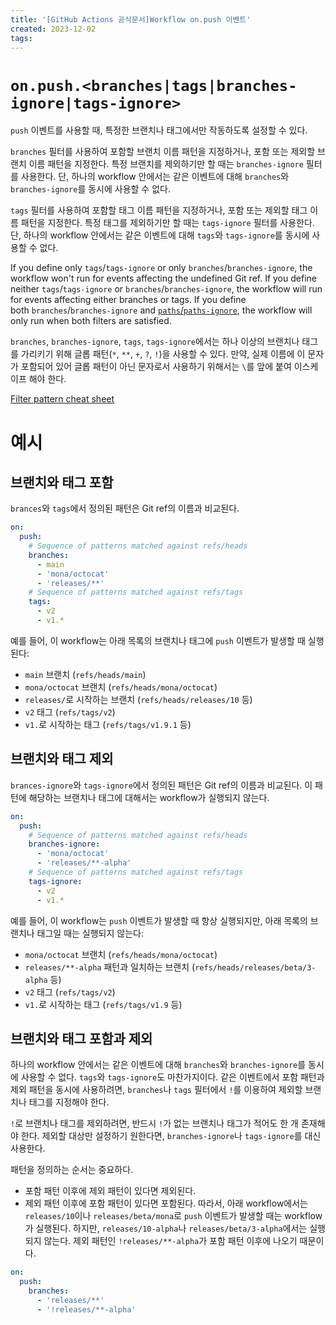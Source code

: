 ```yaml
---
title: '[GitHub Actions 공식문서]Workflow on.push 이벤트'
created: 2023-12-02
tags:
---
```


# `on.push.<branches|tags|branches-ignore|tags-ignore>`

`push` 이벤트를 사용할 때, 특정한 브랜치나 태그에서만 작동하도록 설정할 수 있다.

`branches` 필터를 사용하여 포함할 브랜치 이름 패턴을 지정하거나, 포함 또는 제외할 브랜치 이름 패턴을 지정한다. 특정 브랜치를 제외하기만 할 때는 `branches-ignore` 필터를 사용한다. 단, 하나의 workflow 안에서는 같은 이벤트에 대해 `branches`와 `branches-ignore`를 동시에 사용할 수 없다.

`tags` 필터를 사용하여 포함할 태그 이름 패턴을 지정하거나, 포함 또는 제외할 태그 이름 패턴을 지정한다. 특정 태그를 제외하기만 할 때는 `tags-ignore` 필터를 사용한다. 단, 하나의 workflow 안에서는 같은 이벤트에 대해 `tags`와 `tags-ignore`를 동시에 사용할 수 없다.

If you define only `tags`/`tags-ignore` or only `branches`/`branches-ignore`, the workflow won't run for events affecting the undefined Git ref. If you define neither `tags`/`tags-ignore` or `branches`/`branches-ignore`, the workflow will run for events affecting either branches or tags. If you define both `branches`/`branches-ignore` and [`paths`/`paths-ignore`][2], the workflow will only run when both filters are satisfied.

`branches`, `branches-ignore`, `tags`, `tags-ignore`에서는 하나 이상의 브랜치나 태그를 가리키기 위해 글롭 패턴(`*`, `**`, `+`, `?`, `!`)을 사용할 수 있다. 만약, 실제 이름에 이 문자가 포함되어 있어 글롭 패턴이 아닌 문자로서 사용하기 위해서는 `\`를 앞에 붙여 이스케이프 해야 한다.

[Filter pattern cheat sheet][3]

# 예시

## 브랜치와 태그 포함

`brances`와 `tags`에서 정의된 패턴은 Git ref의 이름과 비교된다.

```yml
on:
  push:
    # Sequence of patterns matched against refs/heads
    branches:
      - main
      - 'mona/octocat'
      - 'releases/**'
    # Sequence of patterns matched against refs/tags
    tags:
      - v2
      - v1.*
```

예를 들어, 이 workflow는 아래 목록의 브랜치나 태그에 `push` 이벤트가 발생할 때 실행된다:

- `main` 브랜치 (`refs/heads/main`)
- `mona/octocat` 브랜치 (`refs/heads/mona/octocat`)
- `releases/`로 시작하는 브랜치 (`refs/heads/releases/10` 등)
- `v2` 태그 (`refs/tags/v2`)
- `v1.`로 시작하는 태그 (`refs/tags/v1.9.1` 등)

## 브랜치와 태그 제외

`brances-ignore`와 `tags-ignore`에서 정의된 패턴은 Git ref의 이름과 비교된다. 이 패턴에 해당하는 브랜치나 태그에 대해서는 workflow가 실행되지 않는다.

```yml
on:
  push:
    # Sequence of patterns matched against refs/heads
    branches-ignore:
      - 'mona/octocat'
      - 'releases/**-alpha'
    # Sequence of patterns matched against refs/tags
    tags-ignore:
      - v2
      - v1.*
```

예를 들어, 이 workflow는 `push` 이벤트가 발생할 때 항상 실행되지만, 아래 목록의 브랜치나 태그일 때는 실행되지 않는다:

- `mona/octocat` 브랜치 (`refs/heads/mona/octocat`)
- `releases/**-alpha` 패턴과 일치하는 브랜치 (`refs/heads/releases/beta/3-alpha` 등)
- `v2` 태그 (`refs/tags/v2`)
- `v1.`로 시작하는 태그 (`refs/tags/v1.9` 등)

## 브랜치와 태그 포함과 제외

하나의 workflow 안에서는 같은 이벤트에 대해 `branches`와 `branches-ignore`를 동시에 사용할 수 없다. `tags`와 `tags-ignore`도 마찬가지이다. 같은 이벤트에서 포함 패턴과 제외 패턴을 동시에 사용하려면, `branches`나 `tags` 필터에서 `!`를 이용하여 제외할 브랜치나 태그를 지정해야 한다.

`!`로 브랜치나 태그를 제외하려면, 반드시 `!`가 없는 브랜치나 태그가 적어도 한 개 존재해야 한다. 제외할 대상만 설정하기 원한다면, `branches-ignore`나 `tags-ignore`를 대신 사용한다.

패턴을 정의하는 순서는 중요하다.

- 포함 패턴 이후에 제외 패턴이 있다면 제외된다.
- 제외 패턴 이후에 포함 패턴이 있다면 포함된다.
  따라서, 아래 workflow에서는 `releases/10`이나 `releases/beta/mona`로 `push` 이벤트가 발생할 때는 workflow가 실행된다. 하지만, `releases/10-alpha`나 `releases/beta/3-alpha`에서는 실행되지 않는다. 제외 패턴인 `!releases/**-alpha`가 포함 패턴 이후에 나오기 때문이다.

```yml
on:
  push:
    branches:
      - 'releases/**'
      - '!releases/**-alpha'
```

[1]: https://docs.github.com/en/actions/using-workflows/workflow-syntax-for-github-actions#onpushbranchestagsbranches-ignoretags-ignore 'on,.push event'
[2]: https://docs.github.com/en/actions/using-workflows/workflow-syntax-for-github-actions#onpushpull_requestpull_request_targetpathspaths-ignore 'paths/paths-ignore'
[3]: https://docs.github.com/en/actions/using-workflows/workflow-syntax-for-github-actions#filter-pattern-cheat-sheet 'Filter pattern cheat sheet'
